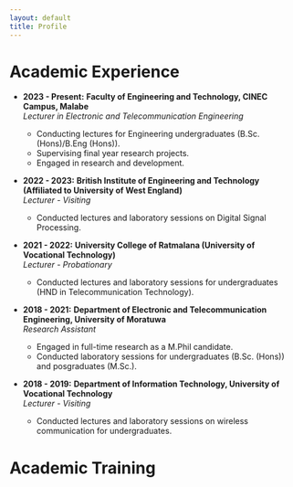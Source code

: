 ```yaml
---
layout: default
title: Profile
---
```


# Academic Experience

- **2023 - Present:** **Faculty of Engineering and Technology, CINEC Campus, Malabe**  
  *Lecturer in Electronic and Telecommunication Engineering*  
  - Conducting lectures for Engineering undergraduates (B.Sc. (Hons)/B.Eng (Hons)).
  - Supervising final year research projects.
  - Engaged in research and development.

- **2022 - 2023:** **British Institute of Engineering and Technology (Affiliated to University of West England)**  
  *Lecturer - Visiting*  
  - Conducted lectures and laboratory sessions on Digital Signal Processing.
    
 - **2021 - 2022:** **University College of Ratmalana (University of Vocational Technology)**  
  *Lecturer - Probationary*  
   - Conducted lectures and laboratory sessions for undergraduates (HND in Telecommunication Technology).

 - **2018 - 2021:** **Department of Electronic and Telecommunication Engineering, University of Moratuwa**  
  *Research Assistant*  
   - Engaged in full-time research as a M.Phil candidate.
   - Conducted laboratory sessions for undergraduates (B.Sc. (Hons)) and posgraduates (M.Sc.).

 - **2018 - 2019:** **Department of Information Technology, University of Vocational Technology**  
  *Lecturer - Visiting*  
    - Conducted lectures and laboratory sessions on wireless communication for undergraduates.
  
 # Academic Training
    
